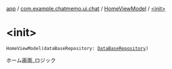 [app](../../index.md) / [com.example.chatmemo.ui.chat](../index.md) / [HomeViewModel](index.md) / [&lt;init&gt;](./-init-.md)

# &lt;init&gt;

`HomeViewModel(dataBaseRepository: `[`DataBaseRepository`](../../com.example.chatmemo.model.repository/-data-base-repository/index.md)`)`

ホーム画面_ロジック

